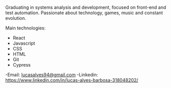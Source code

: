 Graduating in systems analysis and development, focused on front-end and test automation. Passionate about technology, games, music and constant evolution.

Main technologies:
- React
- Javascript
- CSS
- HTML
- Git
- Cypress

-Email: lucasalves94@gmail.com
-Linkedin: https://www.linkedin.com/in/lucas-alves-barbosa-318048202/

<!---
lucasalvesb/lucasalvesb is a ✨ special ✨ repository because its `README.md` (this file) appears on your GitHub profile.
You can click the Preview link to take a look at your changes.
--->
